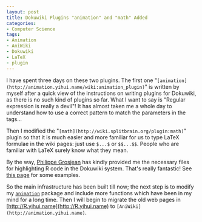 ```yaml
---
layout: post
title: Dokuwiki Plugins "animation" and "math" Added
categories:
- Computer Science
tags:
- Animation
- AniWiki
- Dokuwiki
- LaTeX
- plugin
---
```


I have spent three days on these two plugins. The first one "`[animation](http://animation.yihui.name/wiki:animation_plugin)`" is written by myself after a quick view of the instructions on writing plugins for Dokuwiki, as there is no such kind of plugins so far. What I want to say is "Regular expression is really a devil"! It has almost taken me a whole day to understand how to use a correct pattern to match the parameters in the tags...

Then I modified the "`[math](http://wiki.splitbrain.org/plugin:math)`" plugin so that it is much easier and more familiar for us to type LaTeX formulae in the wiki pages: just use `$...$` or `$$...$$`. People who are familiar with LaTeX surely know what they mean.

By the way, [Philippe Grosjean](http://www.sciviews.org/_phgrosjean) has kindly provided me the necessary files for highlighting R code in the Dokuwiki system. That's really fantastic! See [this page](http://animation.yihui.name/wiki:math) for some examples.

So the main infrastructure has been built till now; the next step is to modify my [`animation`](http://cran.r-project.org/package=animation) package and include more functions which have been in my mind for a long time. Then I will begin to migrate the old web pages in [http://R.yihui.name](http://R.yihui.name) to `[AniWiki](http://animation.yihui.name)`.
